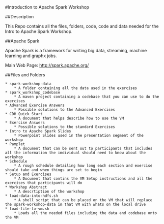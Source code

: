 #Introduction to Apache Spark Workshop

##Description

This Repo contains all the files, folders, code, code and data needed for the Intro to Apache Spark Workshop.

##Apache Spark

Apache Spark is a framework for writing big data, streaming, machine learning and graphx jobs. 

Main Web Page: http://spark.apache.org/

##Files and Folders

	* spark-workshop-data
		* A folder containing all the data used in the exercises
	* spark_workshop_codebase
		* A maven project containing a codebase that you can use to do the exercises
	* Advanced Exercise Answers
		* Possible solutions to the Advanced Exercises
	* CDH Quick Start
		* A document that helps describe how to use the VM
	* Exercise Answers
		* Possible solutions to the standard Exercises
	* Intro to Apache Spark Slides
		* Powerpoint Slides used in the presentation segment of the workshop
	* Pamplet
		* A document that can be sent out to participants that includes all the information the individual should need to know about the workshop
	* Schedule
		* A rough schedule detailing how long each section and exercise should take and when things are set to begin
	* Setup and Exercises
		* A Document that contins the VM Setup instructions and all the exercises that participants will do
	* Workshop Abstract
		* A descrtiption of the workshop
	* load-data-into-hdfs.sh
		* A shell script that can be placed on the VM that will replace the spark-workshop-data in that VM with whats on the local drive
	* load-file-to-vm.sh
		* Loads all the needed files including the data and codebase onto the VM
